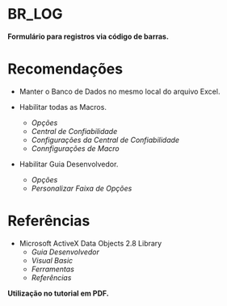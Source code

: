 # BR_LOG

**Formulário para registros via código de barras.**


# Recomendações

- Manter o Banco de Dados no mesmo local do arquivo Excel.

- Habilitar todas as Macros.
    * _Opções_
    * _Central de Confiabilidade_
    * _Configurações da Central de Confiabilidade_
    * _Connfigurações de Macro_  

- Habilitar Guia Desenvolvedor.
     * _Opções_ 
     * _Personalizar Faixa de Opções_



# Referências

- Microsoft ActiveX Data Objects 2.8 Library
    - _Guia Desenvolvedor_
    - _Visual Basic_
    - _Ferramentas_
    - _Referências_

**Utilização no tutorial em PDF.**
